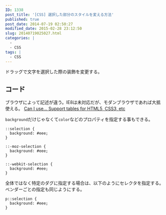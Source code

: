 ```yaml
---
ID: 1338
post_title: '[CSS] 選択した部分のスタイルを変える方法'
published: true
post_date: 2014-07-19 02:50:27
modified_date: 2015-02-28 23:12:50
slug: 20140719025027.html
categories: |
  -
  - CSS
tags: |
  - CSS
---
```

ドラッグで文字を選択した際の装飾を変更する。

<!--more-->

## コード

ブラウザによって記述が違う。IE8は未対応だが、モダンブラウザであれば大抵使える。
[Can I use... Support tables for HTML5, CSS3, etc](http://caniuse.com/#feat=css-selection)

`background`だけじゃなくて`color`などのプロパティを指定する事もできる。

```language-css
::selection {
  background: #eee;
}

::-moz-selection {
  background: #eee;
}

::-webkit-selection {
  background: #eee;
}
```

全体ではなく特定のダグに指定する場合は、以下のようにセレクタを指定する。
ベンダーごとの指定も同じようにする。

```language-css
p::selection {
  background: #eee;
}
```